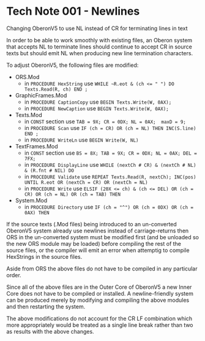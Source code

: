 # Tech Note 001 - Newlines
Changing OberonV5 to use NL instead of CR for terminating lines in text

In order to be able to work smoothly with existing files, an Oberon system that accepts NL to terminate lines should continue to accept CR in source texts but should emit NL when producing new line termination characters.

To adjust OberonV5, the following files are modified:
* ORS.Mod 
    * in `PROCEDURE HexString` use `WHILE ~R.eot & (ch <= " ") DO Texts.Read(R, ch) END ;`
* GraphicFrames.Mod
    * in `PROCEDURE CaptionCopy` use   `BEGIN Texts.Write(W, 0AX);`
    * in `PROCEDURE NewCaption` use   `BEGIN Texts.Write(W, 0AX);`
* Texts.Mod
    * in `CONST` section use     `TAB = 9X; CR = 0DX; NL = 0AX;  maxD = 9;`
    * in `PROCEDURE Scan` use       `IF (ch = CR) OR (ch = NL) THEN INC(S.line) END ;`
    * in `PROCEDURE WriteLn` use   `BEGIN Write(W, NL)`
* TextFrames.Mod
    * in `CONST` section use     `BS = 8X; TAB = 9X; CR = 0DX; NL = 0AX; DEL = 7FX;`
    * in `PROCEDURE DisplayLine` use     `WHILE (nextCh # CR) & (nextCh # NL) & (R.fnt # NIL) DO`
    * in `PROCEDURE Validate` use       `REPEAT Texts.Read(R, nextCh); INC(pos) UNTIL R.eot OR (nextCh = CR) OR (nextCh = NL)`
    * in `PROCEDURE Write` use     `ELSIF (20X <= ch) & (ch <= DEL) OR (ch = CR) OR (ch = NL) OR (ch = TAB) THEN`
* System.Mod
    * in `PROCEDURE Directory` use     `IF (ch = "^") OR (ch = 0DX) OR (ch = 0AX) THEN`
    
   
If the source texts (.Mod files) being introduced to an un-converted OberonV5 system already use newlines instead of carriage-returns then ORS in the un-converted system must be modified first (and be unloaded so the new ORS module may be loaded) before compiling the rest of the source files, or the compiler will emit an error when attemptig to compile HexStrings in the source files.

Aside from ORS the above files do not have to be compiled in any particular order.

Since all of the above files are in the Outer Core of OberonV5 a new Inner Core does not have to be compiled or installed. A newline-friendly system can be produced merely by modifying and compiling the above modules and then restarting the system.

The above modifications do not account for the CR LF combination which more appropriately would be treated as a single line break rather than two as results with the above changes.
